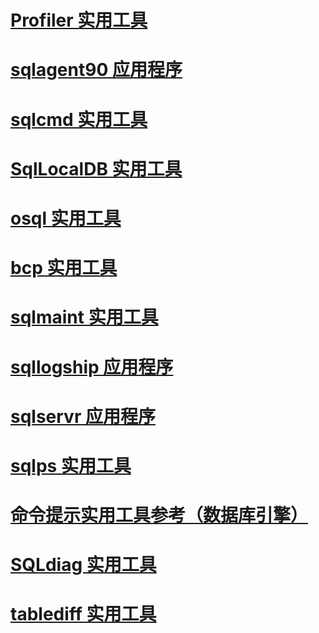 # [Profiler 实用工具](profiler-utility.md)
# [sqlagent90 应用程序](sqlagent90-application.md)
# [sqlcmd 实用工具](sqlcmd-utility.md)
# [SqlLocalDB 实用工具](sqllocaldb-utility.md)
# [osql 实用工具](osql-utility.md)
# [bcp 实用工具](bcp-utility.md)
# [sqlmaint 实用工具](sqlmaint-utility.md)
# [sqllogship 应用程序](sqllogship-application.md)
# [sqlservr 应用程序](sqlservr-application.md)
# [sqlps 实用工具](sqlps-utility.md)
# [命令提示实用工具参考（数据库引擎）](command-prompt-utility-reference-database-engine.md)
# [SQLdiag 实用工具](sqldiag-utility.md)
# [tablediff 实用工具](tablediff-utility.md)
